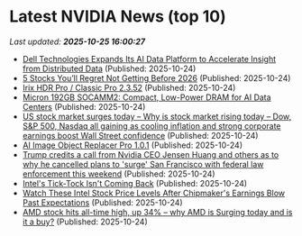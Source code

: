 # Latest NVIDIA News (top 10)
_Last updated: **2025-10-25 16:00:27**_

- [Dell Technologies Expands Its AI Data Platform to Accelerate Insight from Distributed Data](https://www.storagereview.com/news/dell-technologies-expands-its-ai-data-platform-to-accelerate-insight-from-distributed-data) (Published: 2025-10-24)
- [5 Stocks You’ll Regret Not Getting Before 2026](https://finance.yahoo.com/news/5-stocks-ll-regret-not-155512274.html) (Published: 2025-10-24)
- [Irix HDR Pro / Classic Pro 2.3.52](https://post.rlsbb.to/irix-hdr-pro-classic-pro-2-3-52/) (Published: 2025-10-24)
- [Micron 192GB SOCAMM2: Compact, Low-Power DRAM for AI Data Centers](https://www.storagereview.com/news/micron-192gb-socamm2-compact-low-power-dram-for-ai-data-centers) (Published: 2025-10-24)
- [US stock market surges today – Why is stock market rising today – Dow, S&P 500, Nasdaq all gaining as cooling inflation and strong corporate earnings boost Wall Street confidence](https://economictimes.indiatimes.com/news/international/us/us-stock-market-surges-today-why-is-stock-market-rising-today-dow-sp-500-nasdaq-all-gaining-as-cooling-inflation-and-strong-corporate-earnings-boost-wall-street-confidence/articleshow/124788437.cms) (Published: 2025-10-24)
- [AI Image Object Replacer Pro 1.0.1](https://post.rlsbb.to/ai-image-object-replacer-pro-1-0-1/) (Published: 2025-10-24)
- [Trump credits a call from Nvidia CEO Jensen Huang and others as to why he cancelled plans to 'surge' San Francisco with federal law enforcement this weekend](https://www.pcgamer.com/hardware/trump-credits-a-call-from-nvidia-ceo-jensen-huang-and-others-as-to-why-he-cancelled-plans-to-surge-san-francisco-with-federal-law-enforcement-this-weekend/) (Published: 2025-10-24)
- [Intel's Tick-Tock Isn't Coming Back](https://slashdot.org/story/25/10/24/1527235/intels-tick-tock-isnt-coming-back) (Published: 2025-10-24)
- [Watch These Intel Stock Price Levels After Chipmaker's Earnings Blow Past Expectations](https://www.investopedia.com/watch-these-intel-stock-price-levels-after-chipmaker-earnings-blow-past-expectations-11836311) (Published: 2025-10-24)
- [AMD stock hits all-time high, up 34% – why AMD is Surging today and is it a buy?](https://economictimes.indiatimes.com/news/international/us/amd-stock-hits-all-time-high-up-34-why-amd-is-surging-today-and-is-it-a-buy/articleshow/124788570.cms) (Published: 2025-10-24)
